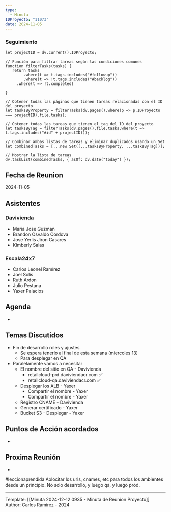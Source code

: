 ```yaml
---
type:
  - Minuta
IDProyecto: "11073"
date: 2024-11-05
---
```


### Seguimiento

```dataviewjs
let projectID = dv.current().IDProyecto;

// Función para filtrar tareas según las condiciones comunes
function filterTasks(tasks) {
   return tasks
        .where(t => t.tags.includes("#followup"))
        .where(t => !t.tags.includes("#backlog"))
     .where(t => !t.completed)
        
}

// Obtener todas las páginas que tienen tareas relacionadas con el ID del proyecto
let tasksByProperty = filterTasks(dv.pages().where(p => p.IDProyecto === projectID).file.tasks);

// Obtener todas las tareas que tienen el tag del ID del proyecto
let tasksByTag = filterTasks(dv.pages().file.tasks.where(t => t.tags.includes("#id" + projectID)));

// Combinar ambas listas de tareas y eliminar duplicados usando un Set
let combinedTasks = [...new Set([...tasksByProperty, ...tasksByTag])];

// Mostrar la lista de tareas
dv.taskList(combinedTasks, { asOf: dv.date("today") });
 ```
## Fecha de Reunion
2024-11-05

## Asistentes

### Davivienda
* Maria Jose Guzman
* Brandon Osvaldo Cordova
* Jose Yerlis Jiron Casares
* Kimberly Salas
### Escala24x7
- Carlos Leonel Ramírez
-  Joel Solis
- Ruth Ardon
- Julio Pestana
- Yaxer Palacios

## Agenda
* 
## Temas Discutidos
* Fin de desarrollo roles y ajustes
	* Se espera tenerlo al final de esta semana (miercoles 13)
	* Para desplegar en QA
* Paralelamente  vamos a necesitar
	* El nombre del sitio en QA - Davivienda 
		* retailcloud-prd.daviviendacr.com ✅
		* retailcloud-qa.daviviendacr.com ✅
	* Desplegar los ALB - Yaxer
		* Compartir el nombre - Yaxer
		* Compartir el nombre - Yaxer
	* Registro CNAME - Davivienda
	* Generar certificado - Yaxer
	* Bucket S3  - Desplegar - Yaxer
	
	
## Puntos de Acción acordados
- 

## Proxima Reunión
*   

#leccionaprendida Aolocitar los urls, cnames, etc para todos los ambientes desde un principio. No solo desarrollo, y luego qa, y luego prod.

---
Template: [[Minuta 2024-12-12 0935 - Minuta de Reunion Proyecto]]
Author: Carlos Ramírez - 2024
